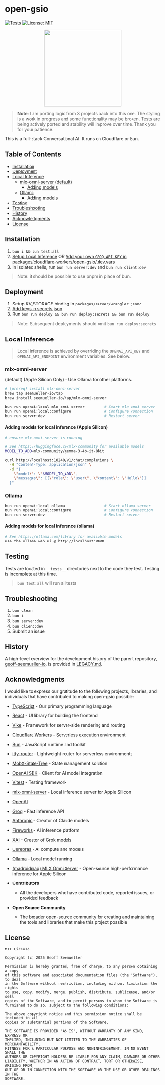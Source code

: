 # open-gsio
[![Tests](https://github.com/geoffsee/open-gsio/actions/workflows/test.yml/badge.svg)](https://github.com/geoffsee/open-gsio/actions/workflows/test.yml)
[![License: MIT](https://img.shields.io/badge/License-MIT-green.svg)](https://opensource.org/licenses/MIT)
</br>
<p align="center">
  <img src="https://github.com/user-attachments/assets/620d2517-e7be-4bb0-b2b7-3aa0cba37ef0" width="250" />
</p>

> **Note**: I am porting logic from 3 projects back into this one. The styling is a work in progress and some functionality
> may be broken. Tests are being actively ported and stability will improve over time. Thank you for your patience.

This is a full-stack Conversational AI. It runs on Cloudflare or Bun. 

## Table of Contents

- [Installation](#installation)
- [Deployment](#deployment)
- [Local Inference](#local-inference)
    - [mlx-omni-server (default)](#mlx-omni-server)
        - [Adding models](#adding-models-for-local-inference-apple-silicon)
    - [Ollama](#ollama)
        - [Adding models](#adding-models-for-local-inference-ollama)
- [Testing](#testing)
- [Troubleshooting](#troubleshooting)
- [History](#history)
- [Acknowledgments](#acknowledgments)
- [License](#license)


## Installation

1. `bun i && bun test:all`
1. [Setup Local Inference](#local-inference) OR [Add your own `GROQ_API_KEY` in packages/cloudflare-workers/open-gsio/.dev.vars](https://console.groq.com/keys)
1. In isolated shells, run `bun run server:dev` and `bun run client:dev`

> Note: it should be possible to use pnpm in place of bun.

## Deployment
1. Setup KV_STORAGE binding in `packages/server/wrangler.jsonc`
1.  [Add keys in secrets.json](https://console.groq.com/keys)
1. Run `bun run deploy && bun run deploy:secrets && bun run deploy`

> Note: Subsequent deployments should omit `bun run deploy:secrets`


## Local Inference
> Local inference is achieved by overriding the `OPENAI_API_KEY` and `OPENAI_API_ENDPOINT` environment variables. See below.

### mlx-omni-server
(default) (Apple Silicon Only) - Use Ollama for other platforms.
~~~bash
# (prereq) install mlx-omni-server
brew tap seemueller-io/tap                   
brew install seemueller-io/tap/mlx-omni-server 

bun run openai:local mlx-omni-server         # Start mlx-omni-server
bun run openai:local:configure               # Configure connection
bun run server:dev                           # Restart server
~~~
#### Adding models for local inference (Apple Silicon)

~~~bash
# ensure mlx-omni-server is running

# See https://huggingface.co/mlx-community for available models
MODEL_TO_ADD=mlx-community/gemma-3-4b-it-8bit

curl http://localhost:10240/v1/chat/completions \
  -H "Content-Type: application/json" \
  -d "{
    \"model\": \"$MODEL_TO_ADD\",
    \"messages\": [{\"role\": \"user\", \"content\": \"Hello\"}]
  }"
~~~  

### Ollama
~~~bash
bun run openai:local ollama                  # Start ollama server
bun run openai:local:configure               # Configure connection
bun run server:dev                           # Restart server
~~~
#### Adding models for local inference (ollama)

~~~bash
# See https://ollama.com/library for available models
use the ollama web ui @ http://localhost:8080
~~~  


## Testing

Tests are located in `__tests__` directories next to the code they test. Testing is incomplete at this time.

> `bun test:all` will run all tests


## Troubleshooting
1.  `bun clean`
1.  `bun i`
1.  `bun server:dev`
1.  `bun client:dev`
1. Submit an issue

History
---
A high-level overview for the development history of the parent repository, [geoff-seemueller-io](https://geoff.seemueller.io), is provided in [LEGACY.md](./LEGACY.md).

## Acknowledgments

I would like to express our gratitude to the following projects, libraries, and individuals that have contributed to making open-gsio possible:

  - [TypeScript](https://www.typescriptlang.org/) - Our primary programming language
  - [React](https://react.dev/) - UI library for building the frontend
  - [Vike](https://vike.dev/) - Framework for server-side rendering and routing
  - [Cloudflare Workers](https://developers.cloudflare.com/workers/) - Serverless execution environment
  - [Bun](https://bun.sh/) - JavaScript runtime and toolkit
  - [itty-router](https://github.com/kwhitley/itty-router) - Lightweight router for serverless environments
  - [MobX-State-Tree](https://mobx-state-tree.js.org/) - State management solution
  - [OpenAI SDK](https://github.com/openai/openai-node) - Client for AI model integration
  - [Vitest](https://vitest.dev/) - Testing framework
  - [mlx-omni-server](https://github.com/seemueller-io/mlx-omni-server) - Local inference server for Apple Silicon
  - [OpenAI](https://github.com/openai) 
  - [Groq](https://console.groq.com/) - Fast inference API
  - [Anthropic](https://www.anthropic.com/) - Creator of Claude models
  - [Fireworks](https://fireworks.ai/) - AI inference platform
  - [XAI](https://x.ai/) - Creator of Grok models
  - [Cerebras](https://www.cerebras.net/) - AI compute and models
  - [Ollama](https://github.com/ollama/ollama) - Local model running
  - [(madroidmaq) MLX Omni Server](https://github.com/madroidmaq/mlx-omni-server) - Open-source high-performance inference for Apple Silicon

- **Contributors**
  - All the developers who have contributed code, reported issues, or provided feedback

- **Open Source Community**
  - The broader open-source community for creating and maintaining the tools and libraries that make this project possible

## License
~~~text
MIT License

Copyright (c) 2025 Geoff Seemueller

Permission is hereby granted, free of charge, to any person obtaining a copy
of this software and associated documentation files (the "Software"), to deal
in the Software without restriction, including without limitation the rights
to use, copy, modify, merge, publish, distribute, sublicense, and/or sell
copies of the Software, and to permit persons to whom the Software is
furnished to do so, subject to the following conditions:

The above copyright notice and this permission notice shall be included in all
copies or substantial portions of the Software.

THE SOFTWARE IS PROVIDED "AS IS", WITHOUT WARRANTY OF ANY KIND, EXPRESS OR
IMPLIED, INCLUDING BUT NOT LIMITED TO THE WARRANTIES OF MERCHANTABILITY,
FITNESS FOR A PARTICULAR PURPOSE AND NONINFRINGEMENT. IN NO EVENT SHALL THE
AUTHORS OR COPYRIGHT HOLDERS BE LIABLE FOR ANY CLAIM, DAMAGES OR OTHER
LIABILITY, WHETHER IN AN ACTION OF CONTRACT, TORT OR OTHERWISE, ARISING FROM,
OUT OF OR IN CONNECTION WITH THE SOFTWARE OR THE USE OR OTHER DEALINGS IN THE
SOFTWARE.
~~~
